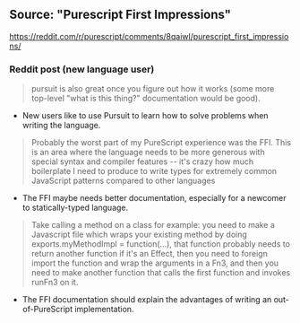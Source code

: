 
## Source: "Purescript First Impressions"

https://reddit.com/r/purescript/comments/8qaiwl/purescript_first_impressions/

### Reddit post (new language user)

> pursuit is also great once you figure out how it works (some more top-level "what is this thing?" documentation would be good).

- New users like to use Pursuit to learn how to solve problems when writing the language.

> Probably the worst part of my PureScript experience was the FFI. This is an area where the language needs to be more generous with special syntax and compiler features -- it's crazy how much boilerplate I need to produce to write types for extremely common JavaScript patterns compared to other languages

- The FFI maybe needs better documentation, especially for a newcomer to statically-typed language.

> Take calling a method on a class for example: you need to make a Javascript file which wraps your existing method by doing exports.myMethodImpl = function(...), that function probably needs to return another function if it's an Effect, then you need to foreign import the function and wrap the arguments in a Fn3, and then you need to make another function that calls the first function and invokes runFn3 on it.

- The FFI documentation should explain the advantages of writing an out-of-PureScript implementation.
